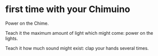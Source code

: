 # first time with your Chimuino

Power on the Chime. 

Teach it the maximum amount of light which might come: power on the lights.

Teach it how much sound might exist: clap your hands several times.
